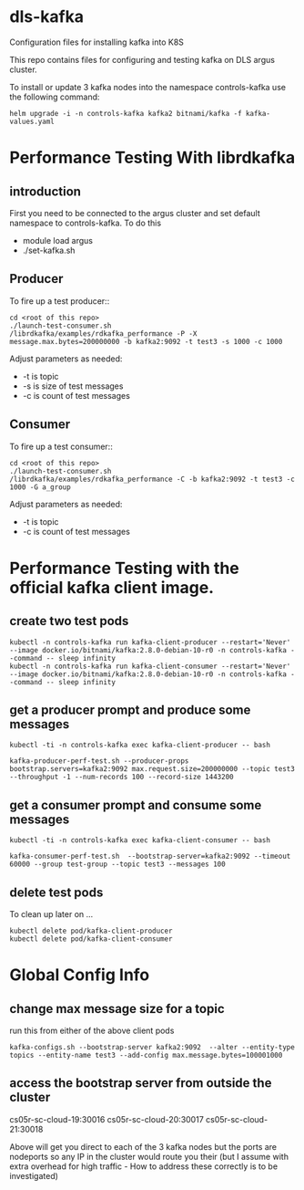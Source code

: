 # dls-kafka
Configuration files for installing kafka into K8S

This repo contains files for configuring and testing kafka on DLS argus cluster.

To install or update 3 kafka nodes into the namespace controls-kafka use the
following command:
```
helm upgrade -i -n controls-kafka kafka2 bitnami/kafka -f kafka-values.yaml
```


# Performance Testing With librdkafka

## introduction

First you need to be connected to the argus cluster and set default namespace
to controls-kafka. To do this

- module load argus
- ./set-kafka.sh
## Producer

To fire up a test producer::

    cd <root of this repo>
    ./launch-test-consumer.sh
    /librdkafka/examples/rdkafka_performance -P -X message.max.bytes=200000000 -b kafka2:9092 -t test3 -s 1000 -c 1000


Adjust parameters as needed:

- -t is topic
- -s is size of test messages
- -c is count of test messages


## Consumer

To fire up a test consumer::

    cd <root of this repo>
    ./launch-test-consumer.sh
    /librdkafka/examples/rdkafka_performance -C -b kafka2:9092 -t test3 -c 1000 -G a_group

Adjust parameters as needed:

- -t is topic
- -c is count of test messages

# Performance Testing with the official kafka client image.

## create two test pods

```
kubectl -n controls-kafka run kafka-client-producer --restart='Never' --image docker.io/bitnami/kafka:2.8.0-debian-10-r0 -n controls-kafka --command -- sleep infinity
kubectl -n controls-kafka run kafka-client-consumer --restart='Never' --image docker.io/bitnami/kafka:2.8.0-debian-10-r0 -n controls-kafka --command -- sleep infinity
```

## get a producer prompt and produce some messages
```
kubectl -ti -n controls-kafka exec kafka-client-producer -- bash
```
```
kafka-producer-perf-test.sh --producer-props bootstrap.servers=kafka2:9092 max.request.size=200000000 --topic test3 --throughput -1 --num-records 100 --record-size 1443200
```

## get a consumer prompt and consume some messages
```
kubectl -ti -n controls-kafka exec kafka-client-consumer -- bash
```
```
kafka-consumer-perf-test.sh  --bootstrap-server=kafka2:9092 --timeout 60000 --group test-group --topic test3 --messages 100
```

## delete test pods

To clean up later on ...
```
kubectl delete pod/kafka-client-producer
kubectl delete pod/kafka-client-consumer
```

# Global Config Info

## change max message size for a topic

run this from either of the above client pods
```
kafka-configs.sh --bootstrap-server kafka2:9092  --alter --entity-type topics --entity-name test3 --add-config max.message.bytes=100001000
```

## access the bootstrap server from outside the cluster
cs05r-sc-cloud-19:30016
cs05r-sc-cloud-20:30017
cs05r-sc-cloud-21:30018

Above will get you direct to each of the 3 kafka nodes but the ports are nodeports
so any IP in the cluster would route you their (but I assume with extra overhead
for high traffic - How to address these correctly is to be investigated)
